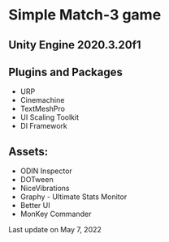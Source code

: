 # Simple Match-3 game
## Unity Engine 2020.3.20f1

## Plugins and Packages
- URP
- Cinemachine
- TextMeshPro
- UI Scaling Toolkit
- DI Framework

## Assets:
- ODIN Inspector
- DOTween
- NiceVibrations
- Graphy - Ultimate Stats Monitor
- Better UI
- MonKey Commander

Last update on May 7, 2022
